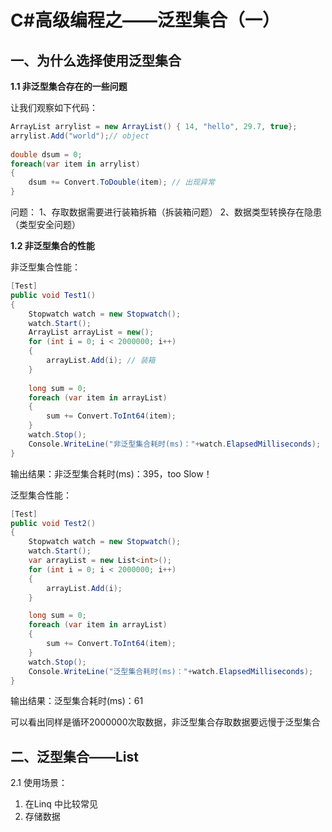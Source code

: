 # C#高级编程之——泛型集合（一）

## 一、为什么选择使用泛型集合

**1.1 非泛型集合存在的一些问题**

让我们观察如下代码：

```csharp
ArrayList arrylist = new ArrayList() { 14, "hello", 29.7, true};
arrylist.Add("world");// object
​
double dsum = 0;
foreach(var item in arrylist)
{
    dsum += Convert.ToDouble(item); // 出现异常
}
```

问题：
1、存取数据需要进行装箱拆箱（拆装箱问题）
2、数据类型转换存在隐患（类型安全问题）

**1.2 非泛型集合的性能**

非泛型集合性能：

```csharp
[Test]
public void Test1()
{
    Stopwatch watch = new Stopwatch();
    watch.Start();
    ArrayList arrayList = new();
    for (int i = 0; i < 2000000; i++)
    {
        arrayList.Add(i); // 装箱
    }
​
    long sum = 0;
    foreach (var item in arrayList)
    {
        sum += Convert.ToInt64(item);
    }
    watch.Stop();
    Console.WriteLine("非泛型集合耗时(ms)："+watch.ElapsedMilliseconds);
}
```

输出结果：非泛型集合耗时(ms)：395，too Slow！

泛型集合性能：

```csharp
[Test]
public void Test2()
{
    Stopwatch watch = new Stopwatch();
    watch.Start();
    var arrayList = new List<int>();
    for (int i = 0; i < 2000000; i++)
    {
        arrayList.Add(i); 
    }

    long sum = 0;
    foreach (var item in arrayList)
    {
        sum += Convert.ToInt64(item);
    }
    watch.Stop();
    Console.WriteLine("泛型集合耗时(ms)："+watch.ElapsedMilliseconds);
}
```

输出结果：泛型集合耗时(ms)：61

可以看出同样是循环2000000次取数据，非泛型集合存取数据要远慢于泛型集合

## 二、泛型集合——List<T>

2.1 使用场景：

1. 在Linq 中比较常见
2. 存储数据
